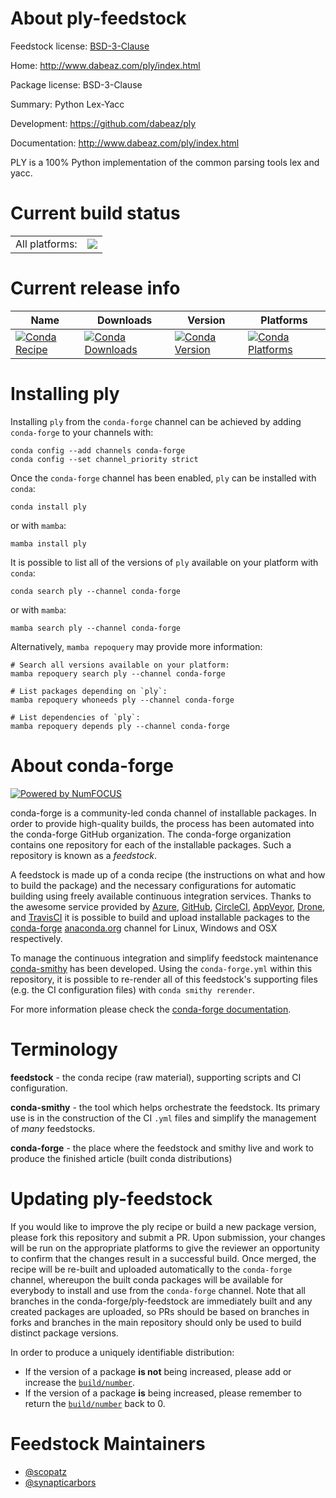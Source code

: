 About ply-feedstock
===================

Feedstock license: [BSD-3-Clause](https://github.com/conda-forge/ply-feedstock/blob/main/LICENSE.txt)

Home: http://www.dabeaz.com/ply/index.html

Package license: BSD-3-Clause

Summary: Python Lex-Yacc

Development: https://github.com/dabeaz/ply

Documentation: http://www.dabeaz.com/ply/index.html

PLY is a 100% Python implementation of the common parsing tools lex and
yacc.


Current build status
====================


<table><tr><td>All platforms:</td>
    <td>
      <a href="https://dev.azure.com/conda-forge/feedstock-builds/_build/latest?definitionId=4093&branchName=main">
        <img src="https://dev.azure.com/conda-forge/feedstock-builds/_apis/build/status/ply-feedstock?branchName=main">
      </a>
    </td>
  </tr>
</table>

Current release info
====================

| Name | Downloads | Version | Platforms |
| --- | --- | --- | --- |
| [![Conda Recipe](https://img.shields.io/badge/recipe-ply-green.svg)](https://anaconda.org/conda-forge/ply) | [![Conda Downloads](https://img.shields.io/conda/dn/conda-forge/ply.svg)](https://anaconda.org/conda-forge/ply) | [![Conda Version](https://img.shields.io/conda/vn/conda-forge/ply.svg)](https://anaconda.org/conda-forge/ply) | [![Conda Platforms](https://img.shields.io/conda/pn/conda-forge/ply.svg)](https://anaconda.org/conda-forge/ply) |

Installing ply
==============

Installing `ply` from the `conda-forge` channel can be achieved by adding `conda-forge` to your channels with:

```
conda config --add channels conda-forge
conda config --set channel_priority strict
```

Once the `conda-forge` channel has been enabled, `ply` can be installed with `conda`:

```
conda install ply
```

or with `mamba`:

```
mamba install ply
```

It is possible to list all of the versions of `ply` available on your platform with `conda`:

```
conda search ply --channel conda-forge
```

or with `mamba`:

```
mamba search ply --channel conda-forge
```

Alternatively, `mamba repoquery` may provide more information:

```
# Search all versions available on your platform:
mamba repoquery search ply --channel conda-forge

# List packages depending on `ply`:
mamba repoquery whoneeds ply --channel conda-forge

# List dependencies of `ply`:
mamba repoquery depends ply --channel conda-forge
```


About conda-forge
=================

[![Powered by
NumFOCUS](https://img.shields.io/badge/powered%20by-NumFOCUS-orange.svg?style=flat&colorA=E1523D&colorB=007D8A)](https://numfocus.org)

conda-forge is a community-led conda channel of installable packages.
In order to provide high-quality builds, the process has been automated into the
conda-forge GitHub organization. The conda-forge organization contains one repository
for each of the installable packages. Such a repository is known as a *feedstock*.

A feedstock is made up of a conda recipe (the instructions on what and how to build
the package) and the necessary configurations for automatic building using freely
available continuous integration services. Thanks to the awesome service provided by
[Azure](https://azure.microsoft.com/en-us/services/devops/), [GitHub](https://github.com/),
[CircleCI](https://circleci.com/), [AppVeyor](https://www.appveyor.com/),
[Drone](https://cloud.drone.io/welcome), and [TravisCI](https://travis-ci.com/)
it is possible to build and upload installable packages to the
[conda-forge](https://anaconda.org/conda-forge) [anaconda.org](https://anaconda.org/)
channel for Linux, Windows and OSX respectively.

To manage the continuous integration and simplify feedstock maintenance
[conda-smithy](https://github.com/conda-forge/conda-smithy) has been developed.
Using the ``conda-forge.yml`` within this repository, it is possible to re-render all of
this feedstock's supporting files (e.g. the CI configuration files) with ``conda smithy rerender``.

For more information please check the [conda-forge documentation](https://conda-forge.org/docs/).

Terminology
===========

**feedstock** - the conda recipe (raw material), supporting scripts and CI configuration.

**conda-smithy** - the tool which helps orchestrate the feedstock.
                   Its primary use is in the construction of the CI ``.yml`` files
                   and simplify the management of *many* feedstocks.

**conda-forge** - the place where the feedstock and smithy live and work to
                  produce the finished article (built conda distributions)


Updating ply-feedstock
======================

If you would like to improve the ply recipe or build a new
package version, please fork this repository and submit a PR. Upon submission,
your changes will be run on the appropriate platforms to give the reviewer an
opportunity to confirm that the changes result in a successful build. Once
merged, the recipe will be re-built and uploaded automatically to the
`conda-forge` channel, whereupon the built conda packages will be available for
everybody to install and use from the `conda-forge` channel.
Note that all branches in the conda-forge/ply-feedstock are
immediately built and any created packages are uploaded, so PRs should be based
on branches in forks and branches in the main repository should only be used to
build distinct package versions.

In order to produce a uniquely identifiable distribution:
 * If the version of a package **is not** being increased, please add or increase
   the [``build/number``](https://docs.conda.io/projects/conda-build/en/latest/resources/define-metadata.html#build-number-and-string).
 * If the version of a package **is** being increased, please remember to return
   the [``build/number``](https://docs.conda.io/projects/conda-build/en/latest/resources/define-metadata.html#build-number-and-string)
   back to 0.

Feedstock Maintainers
=====================

* [@scopatz](https://github.com/scopatz/)
* [@synapticarbors](https://github.com/synapticarbors/)

